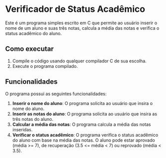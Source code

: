 # Verificador de Status Acadêmico

Este é um programa simples escrito em C que permite ao usuário inserir o nome de um aluno e suas três notas, calcula a média das notas e verifica o status acadêmico do aluno.

## Como executar

1. Compile o código usando qualquer compilador C de sua escolha.
2. Execute o programa compilado.

## Funcionalidades

O programa possui as seguintes funcionalidades:

1. **Inserir o nome do aluno**: O programa solicita ao usuário que insira o nome do aluno.
2. **Inserir as notas do aluno**: O programa solicita ao usuário que insira as três notas do aluno.
3. **Calcular a média das notas**: O programa calcula a média das notas inseridas.
4. **Verificar o status acadêmico**: O programa verifica o status acadêmico do aluno com base na média das notas. O aluno pode estar aprovado (média >= 7), de recuperação (3.5 <= média < 7) ou reprovado (média < 3.5).
